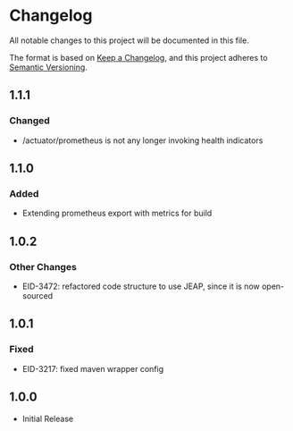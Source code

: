 # Changelog

All notable changes to this project will be documented in this file.

The format is based on [Keep a Changelog](https://keepachangelog.com/en/1.1.0/),
and this project adheres to [Semantic Versioning](https://semver.org/spec/v2.0.0.html).

## 1.1.1

### Changed

- /actuator/prometheus is not any longer invoking health indicators

## 1.1.0

### Added

- Extending prometheus export with metrics for build

## 1.0.2

### Other Changes

- EID-3472: refactored code structure to use JEAP, since it is now open-sourced

## 1.0.1

### Fixed

- EID-3217: fixed maven wrapper config

## 1.0.0

- Initial Release